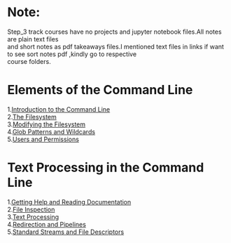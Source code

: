 
# Note:
 Step_3 track courses have no projects and jupyter notebook files.All notes are plain text files</br>
 and short notes as pdf takeaways files.I mentioned text files in links if want to see sort notes pdf ,kindly go to respective</br>
 course folders.

# Elements of the Command Line

 1.[Introduction to the Command Line](https://github.com/AnshuTrivedi/Data-Analyst-In-Python/blob/master/Step%203_%20The%20Command%20Line/Elements%20of%20command%20line/Introduction%20to%20command%20line.txt)</br>
 2.[The Filesystem](https://github.com/AnshuTrivedi/Data-Analyst-In-Python/blob/master/Step%203_%20The%20Command%20Line/Elements%20of%20command%20line/file_system.txt)</br>
 3.[Modifying the Filesystem](https://github.com/AnshuTrivedi/Data-Analyst-In-Python/blob/master/Step%203_%20The%20Command%20Line/Elements%20of%20command%20line/modifying_filesystem.txt)</br>
 4.[Glob Patterns and Wildcards](https://github.com/AnshuTrivedi/Data-Analyst-In-Python/blob/master/Step%203_%20The%20Command%20Line/Elements%20of%20command%20line/Glob_patterns_wildcards.txt)</br>
 5.[Users and Permissions](https://github.com/AnshuTrivedi/Data-Analyst-In-Python/blob/master/Step%203_%20The%20Command%20Line/Elements%20of%20command%20line/user_and_permissions.txt)</br>

# Text Processing in the Command Line

 1.[Getting Help and Reading Documentation](https://github.com/AnshuTrivedi/Data-Analyst-In-Python/blob/master/Step%203_%20The%20Command%20Line/Text%20processing%20in%20command%20line/help_reading_documentaion.txt)</br>
 2.[File Inspection](https://github.com/AnshuTrivedi/Data-Analyst-In-Python/blob/master/Step%203_%20The%20Command%20Line/Text%20processing%20in%20command%20line/file_inspection.txt)</br>
 3.[Text Processing](https://github.com/AnshuTrivedi/Data-Analyst-In-Python/blob/master/Step%203_%20The%20Command%20Line/Text%20processing%20in%20command%20line/text_processing.txt)</br>
 4.[Redirection and Pipelines](https://github.com/AnshuTrivedi/Data-Analyst-In-Python/blob/master/Step%203_%20The%20Command%20Line/Text%20processing%20in%20command%20line/redirection_pipeline.txt)</br>
 5.[Standard Streams and File Descriptors](https://github.com/AnshuTrivedi/Data-Analyst-In-Python/blob/master/Step%203_%20The%20Command%20Line/Text%20processing%20in%20command%20line/standard_streams_filedescriptors.txt)</br>


